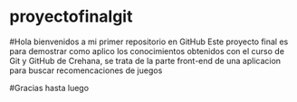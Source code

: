 # proyectofinalgit
#Hola bienvenidos a mi primer repositorio en GitHub
Este proyecto final es para demostrar  como aplico los conocimientos obtenidos con el curso de Git y GitHub de Crehana,
se trata de la parte front-end de una aplicacion para buscar recomencaciones de juegos

#Gracias hasta luego


